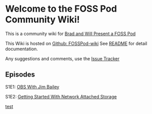 # Welcome to the FOSS Pod Community Wiki!

This is a community wiki for [Brad and Will Present a FOSS Pod](https://fosspod.content.town)

This Wiki is hosted on [Github:
FOSSPod-wiki](https://github.com/TurboSB/FOSSPod-wiki) See [README](README.md)
for detail documentation.

Any suggestions and comments, use the [Issue Tracker](https://github.com/TurboSB/FOSSPod-wiki/issues)

## Episodes
S1E1: [OBS With Jim Bailey](S1E1-OBS.md)

S1E2: [Getting Started With Network Attached Storage](S1E2-NAS.md)

[test](episodes/test.md)
